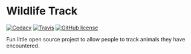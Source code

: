 # Wildlife Track
[![Codacy](https://img.shields.io/codacy/d15e8e2c0c37458ba99a18ea95985ba5.svg?style=flat-square)]()
[![Travis](https://img.shields.io/travis/joyent/node.svg?style=flat-square)](https://travis-ci.org/code-dad/wildlife-track)
[![GitHub license](https://img.shields.io/github/license/mashape/apistatus.svg?style=flat-square)](http://opensource.org/licenses/MIT)

Fun little open source project to allow people to track animals they have encountered.
